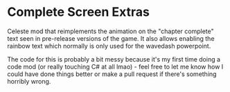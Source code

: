 # Complete Screen Extras

Celeste mod that reimplements the animation on the "chapter complete" text seen in pre-release versions of the game. It also allows enabling the rainbow text which normally is only used for the wavedash powerpoint.

The code for this is probably a bit messy because it's my first time doing a code mod (or really touching C# at all lmao) - feel free to let me know how I could have done things better or make a pull request if there's something horribly wrong.
